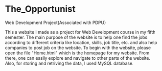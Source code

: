# The_Opportunist
Web Development Project(Associated with PDPU)

This a website I made as a project for Web Development course in my fifth semester. The main purpose of the website is to help one find the jobs according to different criteria like location, skills, job title, etc. and also help companies to post job on the website. To begin with the website, please open the file "Home.html" which is the homepage for my website. From there, one can easily explore and navigate to other parts of the website. Also, for storing and retriving the data, I used MySQL database.
